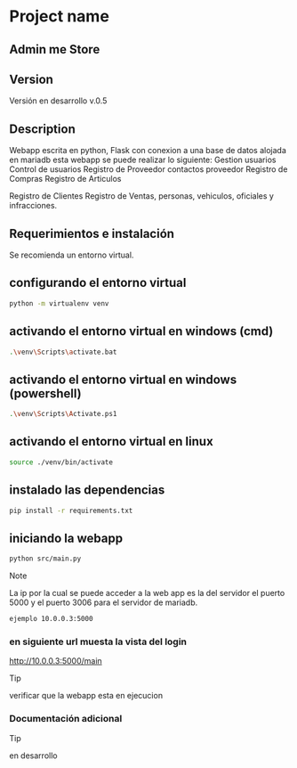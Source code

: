 # Project name
## Admin me Store

## Version 

Versión en desarrollo v.0.5

## Description

Webapp escrita en python, Flask con conexion a una base de datos alojada en mariadb esta webapp se puede realizar lo siguiente:
Gestion usuarios
Control de usuarios
Registro de Proveedor
	contactos proveedor 
Registro de Compras
Registro de Articulos

Registro de Clientes
Registro de Ventas, personas, vehiculos, oficiales y infracciones.

## Requerimientos e instalación 

Se recomienda un entorno virtual. 

## configurando el entorno virtual 

```bash
python -m virtualenv venv
```

## activando el entorno virtual en windows (cmd)

```bash
.\venv\Scripts\activate.bat
```

## activando el entorno virtual en windows (powershell)

```bash
.\venv\Scripts\Activate.ps1
```

## activando el entorno virtual en linux

```bash
source ./venv/bin/activate
```

## instalado las dependencias

```bash
pip install -r requirements.txt
```

## iniciando la webapp 

```bash
python src/main.py
```

> [!NOTE]
> La ip por la cual se puede acceder a la web app es la del servidor el puerto 5000 y el puerto 3006 para el servidor de mariadb.


```bash
ejemplo 10.0.0.3:5000
```

### en siguiente url muesta la vista del login 

http://10.0.0.3:5000/main

> [!TIP] 
> verificar que la webapp esta en ejecucion 

### Documentación adicional 

> [!TIP] 
> en desarrollo 
